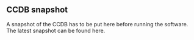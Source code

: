 ## CCDB snapshot

A snapshot of the CCDB has to be put here before running the software. The latest snapshot can be found here.
